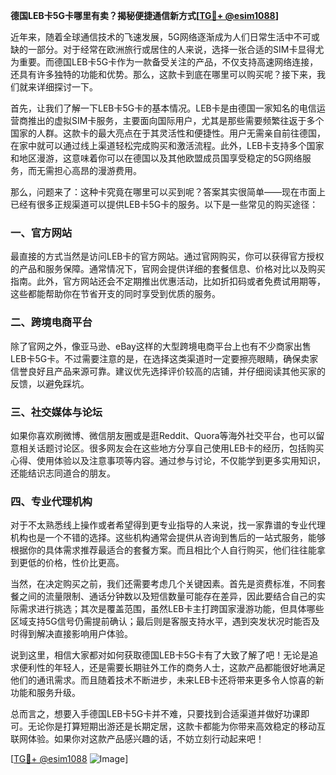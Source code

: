 **德国LEB卡5G卡哪里有卖？揭秘便捷通信新方式[[TG💪+ @esim1088](https://t.me/s/esim1088)]**

近年来，随着全球通信技术的飞速发展，5G网络逐渐成为人们日常生活中不可或缺的一部分。对于经常在欧洲旅行或居住的人来说，选择一张合适的SIM卡显得尤为重要。而德国LEB卡5G卡作为一款备受关注的产品，不仅支持高速网络连接，还具有许多独特的功能和优势。那么，这款卡到底在哪里可以购买呢？接下来，我们就来详细探讨一下。

首先，让我们了解一下LEB卡5G卡的基本情况。LEB卡是由德国一家知名的电信运营商推出的虚拟SIM卡服务，主要面向国际用户，尤其是那些需要频繁往返于多个国家的人群。这款卡的最大亮点在于其灵活性和便捷性。用户无需亲自前往德国，在家中就可以通过线上渠道轻松完成购买和激活流程。此外，LEB卡支持多个国家和地区漫游，这意味着你可以在德国以及其他欧盟成员国享受稳定的5G网络服务，而无需担心高昂的漫游费用。

那么，问题来了：这种卡究竟在哪里可以买到呢？答案其实很简单——现在市面上已经有很多正规渠道可以提供LEB卡5G卡的服务。以下是一些常见的购买途径：

### 一、官方网站
最直接的方式当然是访问LEB卡的官方网站。通过官网购买，你可以获得官方授权的产品和服务保障。通常情况下，官网会提供详细的套餐信息、价格对比以及购买指南。此外，官方网站还会不定期推出优惠活动，比如折扣码或者免费试用期等，这些都能帮助你在节省开支的同时享受到优质的服务。

### 二、跨境电商平台
除了官网之外，像亚马逊、eBay这样的大型跨境电商平台上也有不少商家出售LEB卡5G卡。不过需要注意的是，在选择这类渠道时一定要擦亮眼睛，确保卖家信誉良好且产品来源可靠。建议优先选择评价较高的店铺，并仔细阅读其他买家的反馈，以避免踩坑。

### 三、社交媒体与论坛
如果你喜欢刷微博、微信朋友圈或是逛Reddit、Quora等海外社交平台，也可以留意相关话题讨论区。很多网友会在这些地方分享自己使用LEB卡的经历，包括购买心得、使用体验以及注意事项等内容。通过参与讨论，不仅能学到更多实用知识，还能结识志同道合的朋友。

### 四、专业代理机构
对于不太熟悉线上操作或者希望得到更专业指导的人来说，找一家靠谱的专业代理机构也是一个不错的选择。这些机构通常会提供从咨询到售后的一站式服务，能够根据你的具体需求推荐最适合的套餐方案。而且相比个人自行购买，他们往往能拿到更低的价格，性价比更高。

当然，在决定购买之前，我们还需要考虑几个关键因素。首先是资费标准，不同套餐之间的流量限制、通话分钟数以及短信数量可能存在差异，因此要结合自己的实际需求进行挑选；其次是覆盖范围，虽然LEB卡主打跨国家漫游功能，但具体哪些区域支持5G信号仍需提前确认；最后则是客服支持水平，遇到突发状况时能否及时得到解决直接影响用户体验。

说到这里，相信大家都对如何获取德国LEB卡5G卡有了大致了解了吧！无论是追求便利性的年轻人，还是需要长期驻外工作的商务人士，这款产品都能很好地满足他们的通讯需求。而且随着技术不断进步，未来LEB卡还将带来更多令人惊喜的新功能和服务升级。

总而言之，想要入手德国LEB卡5G卡并不难，只要找到合适渠道并做好功课即可。无论你是打算短期出游还是长期定居，这款卡都能为你带来高效稳定的移动互联网体验。如果你对这款产品感兴趣的话，不妨立刻行动起来吧！

[[TG💪+ @esim1088](https://t.me/s/esim1088) ![Image](https://i.postimg.cc/4NQfJmqS/Snipaste-2025-05-13-00-14-12.png)]